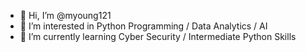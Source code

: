 - 👋 Hi, I’m @myoung121
- 👀 I’m interested in Python Programming / Data Analytics / AI
- 🌱 I’m currently learning Cyber Security / Intermediate Python Skills
<!---
- 💞️ I’m looking to collaborate on ...
- 📫 How to reach me ...

myoung121/myoung121 is a ✨ special ✨ repository because its `README.md` (this file) appears on your GitHub profile.
You can click the Preview link to take a look at your changes.
--->
